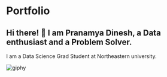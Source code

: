 # Portfolio

## Hi there! 👋 I am Pranamya Dinesh, a Data enthusiast and a Problem Solver. 

I am a Data Science Grad Student at Northeastern university. 



![giphy](https://github.com/pranamya18/pranamya18/assets/49710041/e0d6e520-ecf5-432a-adb4-3edcb98f8729)
